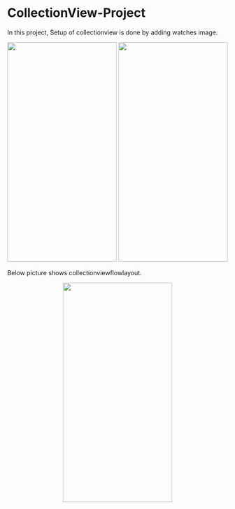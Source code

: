 # CollectionView-Project

In this project, Setup of collectionview is done by adding watches image. 


<p align = "center">
 <img src="https://user-images.githubusercontent.com/88314161/130114754-6c24e422-bfb3-458b-ac67-55dff87a844f.png" width="250" height="500" />
 <img src="https://user-images.githubusercontent.com/88314161/130114771-d09616d1-4f79-4abe-ad8b-132a82fb5133.png" width="250" height="500" />
 
 Below picture shows collectionviewflowlayout.
 
<p align = "center">
 <img src="https://user-images.githubusercontent.com/88314161/130319350-bf132075-e154-4e74-9309-35b2169cd2f4.png" width="250" height="500" />


